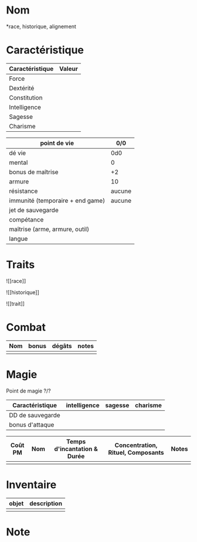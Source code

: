 # Nom
*race, historique, alignement
# Caractéristique

| Caractéristique | Valeur |
| --------------- | ------ |
| Force           |        |
| Dextérité       |        |
| Constitution    |        |
| Intelligence    |        |
| Sagesse         |        |
| Charisme        |        |

| point de vie                     | 0/0    |
| -------------------------------- | ------ |
| dé vie                           | 0d0    |
| mental                           | 0      |
| bonus de maîtrise                | +2     |
| armure                           | 10     |
| résistance                       | aucune |
| immunité (temporaire + end game) | aucune |
| jet de sauvegarde                |        |
| compétance                       |        |
| maîtrise (arme, armure, outil)   |        |
| langue                           |        |
# Traits
![[race]]

![[historique]]

![[trait]]
# Combat

| Nom | bonus | dégâts | notes |
| --- | ----- | ------ | ----- |
|     |       |        |       |
# Magie
Point de magie ?/?

| Caractéristique  | intelligence | sagesse | charisme |
| ---------------- | ------------ | ------- | -------- |
| DD de sauvegarde |              |         |          |
| bonus d'attaque  |              |         |          |

| Coût PM | Nom | Temps d'incantation & Durée | Concentration, Rituel, Composants | Notes |
| ------- | --- | --------------------------- | --------------------------------- | ----- |
|         |     |                             |                                   |       |
# Inventaire

| objet | description |
| ----- | ----------- |
|       |             |
# Note
